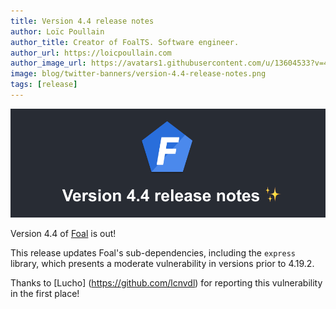```yaml
---
title: Version 4.4 release notes
author: Loïc Poullain
author_title: Creator of FoalTS. Software engineer.
author_url: https://loicpoullain.com
author_image_url: https://avatars1.githubusercontent.com/u/13604533?v=4
image: blog/twitter-banners/version-4.4-release-notes.png
tags: [release]
---
```


![Banner](./assets/version-4.4-is-here/banner.png)

Version 4.4 of [Foal](https://foalts.org/) is out!

<!--truncate-->

This release updates Foal's sub-dependencies, including the `express` library, which presents a moderate vulnerability in versions prior to 4.19.2.

Thanks to [Lucho] (https://github.com/lcnvdl) for reporting this vulnerability in the first place!